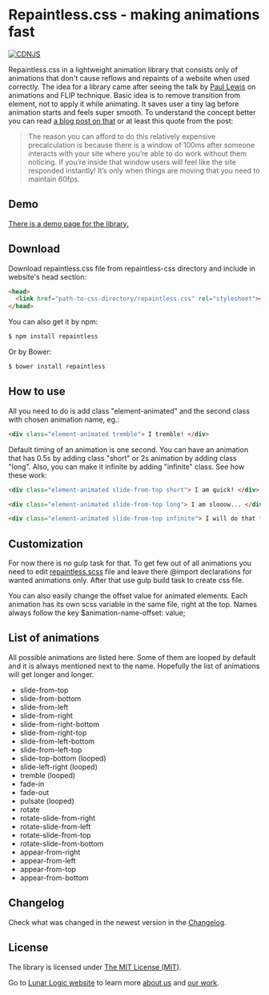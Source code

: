 # Repaintless.css - making animations fast

[![CDNJS](https://img.shields.io/cdnjs/v/Repaintless.css.svg)](https://cdnjs.com/libraries/Repaintless.css)

Repaintless.css in a lightweight animation library that consists only of animations that don't cause reflows and repaints of a website when used correctly. The idea for a library came after seeing the talk by [Paul Lewis](https://twitter.com/aerotwist) on animations and FLIP technique. Basic idea is to remove transition from element, not to apply it while animating. It saves user a tiny lag before animation starts and feels super smooth. To understand the concept better you can read [a blog post on that](https://aerotwist.com/blog/flip-your-animations/) or at least this quote from the post:

> The reason you can afford to do this relatively expensive precalculation is because there is a window of 100ms after someone interacts with your site where you’re able to do work without them noticing. If you’re inside that window users will feel like the site responded instantly! It’s only when things are moving that you need to maintain 60fps.

## Demo

[There is a demo page for the library.](http://szynszyliszys.github.io/repaintless/)

## Download

Download repaintless.css file from repaintless-css directory and include in website's head section:

```html
<head>
  <link href="path-to-css-directory/repaintless.css" rel="stylesheet"></link>
</head>
```

You can also get it by npm:

```sh
$ npm install repaintless
```

Or by Bower:

```sh
$ bower install repaintless
```


## How to use

All you need to do is add class "element-animated" and the second class with chosen animation name, eg.:

```html
<div class="element-animated tremble"> I tremble! </div>
```

Default timing of an animation is one second. You can have an animation that has 0.5s by adding class "short" or 2s animation by adding class "long". Also, you can make it infinite by adding "infinite" class. See how these work:

```html
<div class="element-animated slide-from-top short"> I am quick! </div>

<div class="element-animated slide-from-top long"> I am slooow... </div>

<div class="element-animated slide-from-top infinite"> I will do that forever to drive you crazy! </div>
```

## Customization

For now there is no gulp task for that. To get few out of all animations you need to edit [repaintless.scss](https://github.com/szynszyliszys/repaintless/blob/master/app/scss/repaintless.scss) file and leave there @import declarations for wanted animations only. After that use gulp build task to create css file.

You can also easily change the offset value for animated elements. Each animation has its own scss  variable in the same file, right at the top. Names always follow the key $animation-name-offset: value;

## List of animations

All possible animations are listed here. Some of them are looped by default and it is always mentioned next to the name. Hopefully the list of animations will get longer and longer.

- slide-from-top
- slide-from-bottom
- slide-from-left
- slide-from-right
- slide-from-right-bottom
- slide-from-right-top
- slide-from-left-bottom
- slide-from-left-top
- slide-top-bottom (looped)
- slide-left-right (looped)
- tremble (looped)
- fade-in
- fade-out
- pulsate (looped)
- rotate
- rotate-slide-from-right
- rotate-slide-from-left
- rotate-slide-from-top
- rotate-slide-from-bottom
- appear-from-right
- appear-from-left
- appear-from-top
- appear-from-bottom

## Changelog

Check what was changed in the newest version in the [Changelog](https://github.com/szynszyliszys/repaintless/blob/master/CHANGELOG.md).

## License

The library is licensed under [The MIT License (MIT)](http://choosealicense.com/licenses/mit/).

Go to [Lunar Logic website](http://www.lunarlogic.io/) to learn more [about us](http://www.lunarlogic.io/company) and [our work](http://www.lunarlogic.io/portfolio).


